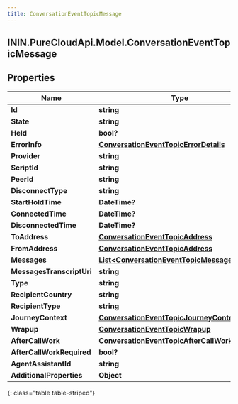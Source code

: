 ```yaml
---
title: ConversationEventTopicMessage
---
```

## ININ.PureCloudApi.Model.ConversationEventTopicMessage

## Properties

|Name | Type | Description | Notes|
|------------ | ------------- | ------------- | -------------|
| **Id** | **string** |  | [optional] |
| **State** | **string** |  | [optional] |
| **Held** | **bool?** |  | [optional] |
| **ErrorInfo** | [**ConversationEventTopicErrorDetails**](ConversationEventTopicErrorDetails.html) |  | [optional] |
| **Provider** | **string** |  | [optional] |
| **ScriptId** | **string** |  | [optional] |
| **PeerId** | **string** |  | [optional] |
| **DisconnectType** | **string** |  | [optional] |
| **StartHoldTime** | **DateTime?** |  | [optional] |
| **ConnectedTime** | **DateTime?** |  | [optional] |
| **DisconnectedTime** | **DateTime?** |  | [optional] |
| **ToAddress** | [**ConversationEventTopicAddress**](ConversationEventTopicAddress.html) |  | [optional] |
| **FromAddress** | [**ConversationEventTopicAddress**](ConversationEventTopicAddress.html) |  | [optional] |
| **Messages** | [**List&lt;ConversationEventTopicMessageDetails&gt;**](ConversationEventTopicMessageDetails.html) |  | [optional] |
| **MessagesTranscriptUri** | **string** |  | [optional] |
| **Type** | **string** |  | [optional] |
| **RecipientCountry** | **string** |  | [optional] |
| **RecipientType** | **string** |  | [optional] |
| **JourneyContext** | [**ConversationEventTopicJourneyContext**](ConversationEventTopicJourneyContext.html) |  | [optional] |
| **Wrapup** | [**ConversationEventTopicWrapup**](ConversationEventTopicWrapup.html) |  | [optional] |
| **AfterCallWork** | [**ConversationEventTopicAfterCallWork**](ConversationEventTopicAfterCallWork.html) |  | [optional] |
| **AfterCallWorkRequired** | **bool?** |  | [optional] |
| **AgentAssistantId** | **string** |  | [optional] |
| **AdditionalProperties** | **Object** |  | [optional] |
{: class="table table-striped"}


